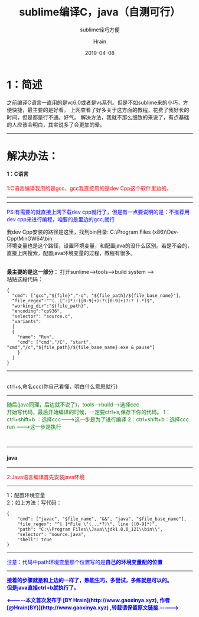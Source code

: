 ﻿---
layout:     post
title:      sublime编译C，java（自测可行）
subtitle:   sublime轻巧方便
date:       2019-04-08
author:     Hrain
header-img: about-me
catalog: true
tags:
    - 技术文章
---
# 1：简述

之前编译C语言一直用的是vc6.0或者是vs系列。但是不如sublime来的小巧，方便快捷，最主要的是好看。
上网查看了好多关于这方面的教程，花费了我好长的时间，但是都是行不通。好气。
解决方法，我就不那么细致的来说了，有点基础的人应该会明白，其实说多了会更加的晕。
<hr>

# 解决办法：

#### 1：C语言
<p><font color = "red">1:C语言编译我用的是gcc，gcc我直接用的是dev Cpp这个软件里边的。</font></p>
<hr><hr>
<p><font color = "blue">PS:有需要的就直接上网下载dev cpp就行了，但是有一点要说明的是：不推荐用dev cpp来进行编程，咱要的是里边的gcc,就行</font></p>
我dev Cpp安装的路径是这里，找到bin目录:
C:\Program Files (x86)\Dev-Cpp\MinGW64\bin<br>环境变量也是这个路径，设置环境变量，和配置java的没什么区别。若是不会的，直接上网搜索，配置java环境变量的过程，教程有很多。
<p><br>
<b>最主要的是这一部分：</b>
打开sunlime-->tools-->build system --><br>
粘贴这段代码：

```
{
  "cmd": ["gcc","${file}","-o", "${file_path}/${file_base_name}"],
  "file_regex":"^(..[^:]*):([0-9]+):?([0-9]+)?:? (.*)$",
  "working_dir":"${file_path}",
  "encoding":"cp936",
  "selector": "source.c",
  "variants":
  [
  {
    "name": "Run",
    "cmd": ["cmd","/C", "start", "cmd","/c","${file_path}/${file_base_name}.exe & pause"]
    }
  ]
}

```

<hr>
<br>
ctrl+s,命名ccc(你自己看懂，明白什么意思就行)
<hr>
<font color ="green">
随后(java同理，后边就不说了)，tools-->build-->选择ccc<br>
开始写代码，最后开始编译的时候，一定要ctrl+s,保存下你的代码。
1：ctrl+shift+b ：选择ccc--->这一步是为了进行编译
2：ctrl+shift+b：选择ccc run --->这一步是执行
</font></p>
<br>
<hr>

#### java
<hr><font color = "red">2:Java语言编译首先安装java环境</font><hr>
1：配置环境变量<br>
2：如上方法：写代码：

```
{
    "cmd": ["javac", "$file_name", "&&", "java", "$file_base_name"],
    "file_regex": "^[ ]*File \"(...*?)\", line ([0-9]*)",
    "path": "C:\\Program Files\\Java\\jdk1.8.0_121\\bin\\",
    "selector": "source.java",
    "shell": true
}

```
<hr>
<font color = "blue">注意：代码中path环境变量那个位置写的是<b>自己的环境变量配的位置<font><hr>

接着的步骤就是和上边的一样了，熟能生巧，多尝试，多练就是可以的。<br>
但是java直接ctrl+b就执行了。

<p><-----本文首次发布于 [BY Hrain](http://www.gaoxinya.xyz), 作者 [@Hrain(BY)](http://www.gaoxinya.xyz) ,转载请保留原文链接.-----></p>